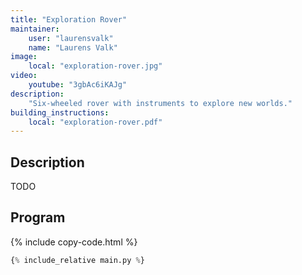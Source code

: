 ```yaml
---
title: "Exploration Rover"
maintainer:
    user: "laurensvalk"
    name: "Laurens Valk"
image:
    local: "exploration-rover.jpg"
video:
    youtube: "3gbAc6iKAJg"
description:
    "Six-wheeled rover with instruments to explore new worlds."
building_instructions:
    local: "exploration-rover.pdf"
---
```


## Description

TODO

## Program


{% include copy-code.html %}
```python
{% include_relative main.py %}
```
